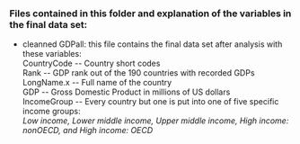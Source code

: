 ### Files contained in this folder and explanation of the variables in the final data set:  

- cleanned GDPall: this file contains the final data set after analysis with these variables:  
    CountryCode --  Country short codes  
    Rank --         GDP rank out of the 190 countries with recorded GDPs  
    LongName.x --   Full name of the country  
    GDP --          Gross Domestic Product in millions of US dollars  
    IncomeGroup --  Every country but one is put into one of five specific income groups:  
                    _Low income, Lower middle income, Upper middle income, High income: nonOECD, and High income: OECD_  
                    




